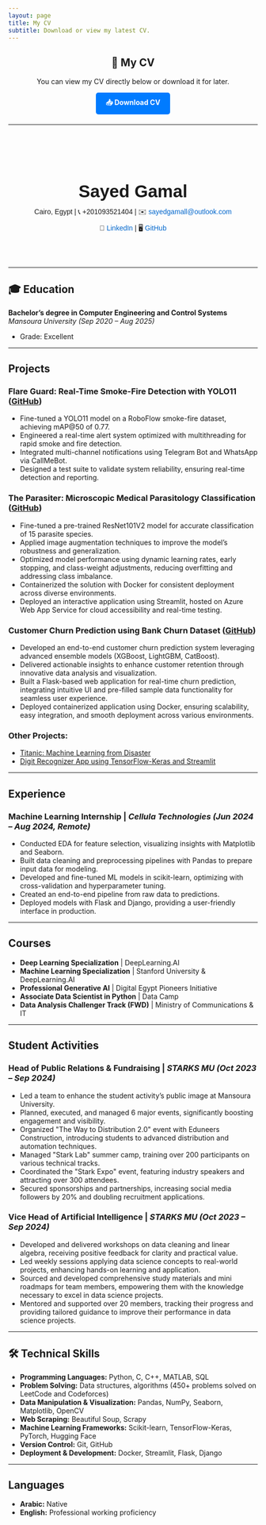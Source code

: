 ```yaml
---
layout: page
title: My CV
subtitle: Download or view my latest CV.
---
```


<div style="text-align: center; margin-bottom: 20px;">
  <h2>📄 My CV</h2>
  <p>You can view my CV directly below or download it for later.</p>
  <a href="https://github.com/user-attachments/files/18859421/Sayed-Gamal-CV.pdf" 
     target="_blank" 
     style="display: inline-block; padding: 10px 20px; background-color: #007bff; color: white; 
            text-decoration: none; border-radius: 5px; font-weight: bold;">
    📥 Download CV
  </a>
</div>

---

<br>
<br>
<br>


<div style="text-align: center; margin-bottom: 20px; font-family: Arial, sans-serif;">
    <h1 style="font-size: 2.5em; margin-bottom: 10px; font-weight: bold;">Sayed Gamal</h1>
    <div style="line-height: 1.6; margin-bottom: 10px;">
        Cairo, Egypt | 📞 +201093521404 | ✉️ <a href="mailto:sayedgamall@outlook.com" style="color: #0066cc; text-decoration: none;">sayedgamall@outlook.com</a>
    </div>
    <div style="line-height: 1.6;">
        🔗 <a href="https://linkedin.com/in/sayed-gamall" style="color: #0066cc; text-decoration: none;">LinkedIn</a> | 🖥️ <a href="https://github.com/sayedgamal99" style="color: #0066cc; text-decoration: none;">GitHub</a>
    </div>
</div>

<br>
<br>


---

## 🎓 Education  

**Bachelor’s degree in Computer Engineering and Control Systems**  
*Mansoura University (Sep 2020 – Aug 2025)*  
- Grade: Excellent  

---

## Projects  

### **Flare Guard: Real-Time Smoke-Fire Detection with YOLO11** ([GitHub](https://github.com/sayedgamal99/Real-Time-Smoke-Fire-Detection-YOLO11))  
- Fine-tuned a YOLO11 model on a RoboFlow smoke-fire dataset, achieving mAP@50 of 0.77.  
- Engineered a real-time alert system optimized with multithreading for rapid smoke and fire detection.  
- Integrated multi-channel notifications using Telegram Bot and WhatsApp via CallMeBot.  
- Designed a test suite to validate system reliability, ensuring real-time detection and reporting.  

### **The Parasiter: Microscopic Medical Parasitology Classification** ([GitHub](https://github.com/sayedgamal99/Microscopic-Medical-Parasitology-Classification))  
- Fine-tuned a pre-trained ResNet101V2 model for accurate classification of 15 parasite species.  
- Applied image augmentation techniques to improve the model’s robustness and generalization.  
- Optimized model performance using dynamic learning rates, early stopping, and class-weight adjustments, reducing overfitting and addressing class imbalance.  
- Containerized the solution with Docker for consistent deployment across diverse environments.  
- Deployed an interactive application using Streamlit, hosted on Azure Web App Service for cloud accessibility and real-time testing.  

### **Customer Churn Prediction using Bank Churn Dataset** ([GitHub](https://github.com/sayedgamal99/Predicting-Bank-Customer-Churn-using-Machine-Learning))  
- Developed an end-to-end customer churn prediction system leveraging advanced ensemble models (XGBoost, LightGBM, CatBoost).  
- Delivered actionable insights to enhance customer retention through innovative data analysis and visualization.  
- Built a Flask-based web application for real-time churn prediction, integrating intuitive UI and pre-filled sample data functionality for seamless user experience.  
- Deployed containerized application using Docker, ensuring scalability, easy integration, and smooth deployment across various environments.  

### **Other Projects:**  
- [Titanic: Machine Learning from Disaster](https://github.com/sayedgamal99/Titanic-Survival-Prediction-Advanced-Techniques)  
- [Digit Recognizer App using TensorFlow-Keras and Streamlit](https://github.com/sayedgamal99/Digit-Recognizer-APP)  

---

## Experience  

### **Machine Learning Internship** | *Cellula Technologies (Jun 2024 – Aug 2024, Remote)*  
- Conducted EDA for feature selection, visualizing insights with Matplotlib and Seaborn.  
- Built data cleaning and preprocessing pipelines with Pandas to prepare input data for modeling.  
- Developed and fine-tuned ML models in scikit-learn, optimizing with cross-validation and hyperparameter tuning.  
- Created an end-to-end pipeline from raw data to predictions.  
- Deployed models with Flask and Django, providing a user-friendly interface in production.  

---

## Courses  

- **Deep Learning Specialization** | DeepLearning.AI  
- **Machine Learning Specialization** | Stanford University & DeepLearning.AI  
- **Professional Generative AI** | Digital Egypt Pioneers Initiative  
- **Associate Data Scientist in Python** | Data Camp  
- **Data Analysis Challenger Track (FWD)** | Ministry of Communications & IT  

---

## Student Activities  

### **Head of Public Relations & Fundraising** | *STARKS MU (Oct 2023 – Sep 2024)*  
- Led a team to enhance the student activity’s public image at Mansoura University.  
- Planned, executed, and managed 6 major events, significantly boosting engagement and visibility.  
- Organized "The Way to Distribution 2.0" event with Eduneers Construction, introducing students to advanced distribution and automation techniques.  
- Managed "Stark Lab" summer camp, training over 200 participants on various technical tracks.  
- Coordinated the "Stark Expo" event, featuring industry speakers and attracting over 300 attendees.  
- Secured sponsorships and partnerships, increasing social media followers by 20% and doubling recruitment applications.  

### **Vice Head of Artificial Intelligence** | *STARKS MU (Oct 2023 – Sep 2024)*  
- Developed and delivered workshops on data cleaning and linear algebra, receiving positive feedback for clarity and practical value.  
- Led weekly sessions applying data science concepts to real-world projects, enhancing hands-on learning and application.  
- Sourced and developed comprehensive study materials and mini roadmaps for team members, empowering them with the knowledge necessary to excel in data science projects.  
- Mentored and supported over 20 members, tracking their progress and providing tailored guidance to improve their performance in data science projects.  

---

## 🛠️ Technical Skills  

- **Programming Languages:** Python, C, C++, MATLAB, SQL  
- **Problem Solving:** Data structures, algorithms (450+ problems solved on LeetCode and Codeforces)  
- **Data Manipulation & Visualization:** Pandas, NumPy, Seaborn, Matplotlib, OpenCV  
- **Web Scraping:** Beautiful Soup, Scrapy  
- **Machine Learning Frameworks:** Scikit-learn, TensorFlow-Keras, PyTorch, Hugging Face  
- **Version Control:** Git, GitHub  
- **Deployment & Development:** Docker, Streamlit, Flask, Django  

---

## Languages  

- **Arabic:** Native  
- **English:** Professional working proficiency  








